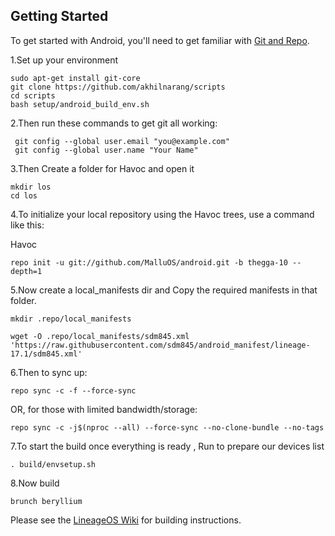 Getting Started
---------------

To get started with Android, you'll need to get
familiar with [Git and Repo](https://source.android.com/source/using-repo.html).

1.Set up your environment

    sudo apt-get install git-core
    git clone https://github.com/akhilnarang/scripts
    cd scripts
    bash setup/android_build_env.sh

2.Then run these commands to get git all working:

     git config --global user.email "you@example.com"
     git config --global user.name "Your Name"

3.Then Create a folder for Havoc and open it

    mkdir los
    cd los

4.To initialize your local repository using the Havoc trees, use a command like this:

Havoc

    repo init -u git://github.com/MalluOS/android.git -b thegga-10 --depth=1
     

5.Now create a local_manifests dir and Copy the required manifests in that folder.

    mkdir .repo/local_manifests

    wget -O .repo/local_manifests/sdm845.xml 'https://raw.githubusercontent.com/sdm845/android_manifest/lineage-17.1/sdm845.xml'
    
6.Then to sync up:

    repo sync -c -f --force-sync

OR, for those with limited bandwidth/storage:

    repo sync -c -j$(nproc --all) --force-sync --no-clone-bundle --no-tags

7.To start the build once everything is ready , Run to prepare our devices list

    . build/envsetup.sh

8.Now build 

    brunch beryllium  

Please see the [LineageOS Wiki](https://wiki.lineageos.org/) for building instructions.


